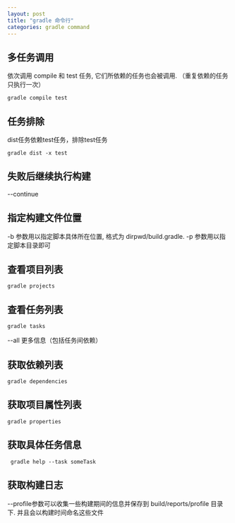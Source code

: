 ```yaml
---
layout: post
title: "gradle 命令行"
categories: gradle command
---
```


## 多任务调用
依次调用 compile 和 test 任务, 它们所依赖的任务也会被调用. （重复依赖的任务只执行一次）
```
gradle compile test 
```

## 任务排除
dist任务依赖test任务，排除test任务
```
gradle dist -x test
```

## 失败后继续执行构建
--continue

## 指定构建文件位置
-b 参数用以指定脚本具体所在位置, 格式为 dirpwd/build.gradle.
-p 参数用以指定脚本目录即可

## 查看项目列表
```
gradle projects
```

## 查看任务列表
```
gradle tasks
```
--all 更多信息（包括任务间依赖）

## 获取依赖列表
```
gradle dependencies
```

## 获取项目属性列表
```
gradle properties
```

## 获取具体任务信息
```
 gradle help --task someTask
```

## 获取构建日志
--profile参数可以收集一些构建期间的信息并保存到 build/reports/profile 目录下.
并且会以构建时间命名这些文件